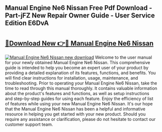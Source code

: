 ## Manual Engine Ne6 Nissan Free Pdf Download - Part-jFZ New Repair Owner Guide - User Service Edition E6DvA

# <h2><a href="http://bc52556.oget.top/?id=Manual+Engine+Ne6+Nissan">🔗Download New 👉🔴 Manual Engine Ne6 Nissan</a></h2>

[![Manual Engine Ne6 Nissan new download](https://i.imgur.com/5g1atiW.png)](http://bc52556.oget.top/?id=Manual+Engine+Ne6+Nissan)
Welcome to the user manual for your newly obtained Manual Engine Ne6 Nissan. This comprehensive guide is intended to help you become an expert user of your product by providing a detailed explanation of its features, functions, and benefits. You will find clear instructions for installation, usage, maintenance, and troubleshooting. Prior to operating your Manual Engine Ne6 Nissan, take the time to read through this manual thoroughly. It contains valuable information about the product's features and functions, as well as setup instructions and step-by-step guides for using each feature. Enjoy the efficiency of list of features while using your new Manual Engine Ne6 Nissan. It's our hope that the Manual Engine Ne6 Nissan has been a helpful and informative resource in helping you get started with your new product. Should you require any assistance or clarification, please do not hesitate to contact our customer support team.
